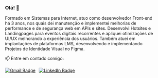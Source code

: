 ### Olá! 👋

Formado em Sistemas para Internet, atuo como desenvolvedor Front-end há 3 anos, nos quais dei manutenção e implementei melhorias de performance e de segurança web em APIs e sites. Desenvolvi Hotsites e Landingpages para eventos digitais recorrentes e apliquei otimizações de UI/UX melhorando a experiência dos usuários. Também atuei em implantações de plataformas LMS, desenvolvendo e implementando Projetos de Identidade Visual no Figma.

📫 Entre em contado comigo:
<br/>
<br/> 
[![Gmail Badge](https://img.shields.io/badge/-eunadno@gmail.com-c14438?style=flat-square&logo=Gmail&logoColor=white&link=mailto:eunadno@gmail.com)](mailto:eunadno@gmail.com)
&nbsp; 
[![LinkedIn Badge](http://img.shields.io/badge/-eunadno@gmail.com-blue?style=flat-square&logo=LinkedIn&logoColor=white)](https://www.linkedin.com/in/nadno/)

